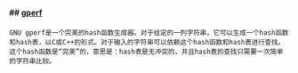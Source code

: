 

#### ## [gperf](https://www.gnu.org/software/gperf/#TOCintroduction)

```
GNU gperf是一个完美的hash函数生成器。对于给定的一列字符串，它可以生成一个hash函数和hash表，以C或C++的形式。对于输入的字符串可以依赖这个hash函数和hash表进行查找。这个hash函数是“完美”的，意思是：hash表是无冲突的，并且hash表的查找只需要一次简单的字符串比较。
```

